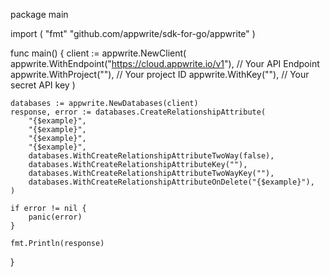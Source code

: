 package main

import (
    "fmt"
	"github.com/appwrite/sdk-for-go/appwrite"
)

func main() {
	client := appwrite.NewClient(
        appwrite.WithEndpoint("https://cloud.appwrite.io/v1"), // Your API Endpoint
        appwrite.WithProject(""), // Your project ID
        appwrite.WithKey(""), // Your secret API key
    )

    databases := appwrite.NewDatabases(client)
    response, error := databases.CreateRelationshipAttribute(
        "{$example}",
        "{$example}",
        "{$example}",
        "{$example}",
        databases.WithCreateRelationshipAttributeTwoWay(false),
        databases.WithCreateRelationshipAttributeKey(""),
        databases.WithCreateRelationshipAttributeTwoWayKey(""),
        databases.WithCreateRelationshipAttributeOnDelete("{$example}"),
    )

    if error != nil {
        panic(error)
    }

    fmt.Println(response)
}
